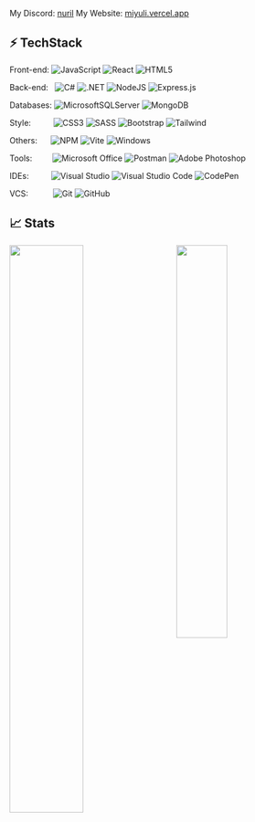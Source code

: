 My Discord: <a href="https://discord.gg/dQJNqcY">nuril</a> 
My Website: <a href="https://miyuli.vercel.app">miyuli.vercel.app</a>

## ⚡ TechStack

Front-end: 
![JavaScript](https://img.shields.io/badge/javascript-%23323330.svg?style=for-the-badge&logo=javascript&logoColor=%23F7DF1E)
![React](https://img.shields.io/badge/react-%2320232a.svg?style=for-the-badge&logo=react&logoColor=%2361DAFB)
![HTML5](https://img.shields.io/badge/html5-%23E34F26.svg?style=for-the-badge&logo=html5&logoColor=white)

Back-end:  
![C#](https://img.shields.io/badge/C%23-239120?style=for-the-badge&logo=c-sharp&logoColor=white)
![.NET](https://img.shields.io/badge/.NET-5C2D91?style=for-the-badge&logo=.net&logoColor=white)
![NodeJS](https://img.shields.io/badge/node.js-6DA55F?style=for-the-badge&logo=node.js&logoColor=white)
![Express.js](https://img.shields.io/badge/express.js-%23404d59.svg?style=for-the-badge&logo=express&logoColor=%2361DAFB)

Databases: 
![MicrosoftSQLServer](https://img.shields.io/badge/Microsoft_SQL_Server-CC2927?style=for-the-badge&logo=microsoft-sql-server&logoColor=white)
![MongoDB](https://img.shields.io/badge/MongoDB-%234ea94b.svg?style=for-the-badge&logo=mongodb&logoColor=white)

Style:         
![CSS3](https://img.shields.io/badge/css3-%231572B6.svg?style=for-the-badge&logo=css3&logoColor=white)
![SASS](https://img.shields.io/badge/Sass-CC6699?style=for-the-badge&logo=sass&logoColor=white)
![Bootstrap](https://img.shields.io/badge/bootstrap-%23563D7C.svg?style=for-the-badge&logo=bootstrap&logoColor=white)
![Tailwind](https://img.shields.io/badge/Tailwind_CSS-38B2AC?style=for-the-badge&logo=tailwind-css&logoColor=white)

Others:     
![NPM](https://img.shields.io/badge/NPM-%23000000.svg?style=for-the-badge&logo=npm&logoColor=white)
![Vite](https://img.shields.io/badge/vite-%23646CFF.svg?style=for-the-badge&logo=vite&logoColor=white)
![Windows](https://img.shields.io/badge/Windows-0078D6?style=for-the-badge&logo=windows&logoColor=white)
 
Tools:        
![Microsoft Office](https://img.shields.io/badge/Microsoft_Office-D83B01?style=for-the-badge&logo=microsoft-office&logoColor=white)
![Postman](https://img.shields.io/badge/Postman-FF6C37?style=for-the-badge&logo=postman&logoColor=white)
![Adobe Photoshop](https://img.shields.io/badge/adobephotoshop-%2331A8FF.svg?style=for-the-badge&logo=adobephotoshop&logoColor=white)

IDEs:         
![Visual Studio](https://img.shields.io/badge/Visual_Studio-5C2D91?style=for-the-badge&logo=visual%20studio&logoColor=white)
![Visual Studio Code](https://img.shields.io/badge/Visual%20Studio%20Code-0078d7.svg?style=for-the-badge&logo=visual-studio-code&logoColor=white)
![CodePen](https://img.shields.io/badge/CodePen-white?style=for-the-badge&logo=codepen&logoColor=black)

VCS:          
![Git](https://img.shields.io/badge/git-%23F05033.svg?style=for-the-badge&logo=git&logoColor=white)
![GitHub](https://img.shields.io/badge/github-%23121011.svg?style=for-the-badge&logo=github&logoColor=white)

## 📈 Stats
<a href="#">
  <img align="left" src="https://github-readme-stats.vercel.app/api?username=l-Nuril-l&show_icons=true&count_private=true&theme=github_dark&bg_color=00000000&border_radius=6px&border_color=30363d" width="50.5%" />
</a>

<a href="#" style="margin-bottom:15px">
  <img align="right" src="https://github-readme-stats.vercel.app/api/top-langs/?username=l-Nuril-l&exclude_repo=unity&count_private=true&theme=github_dark&layout=compact&bg_color=00000000&border_radius=6px&border_color=30363d" width="42%" />
</a>
